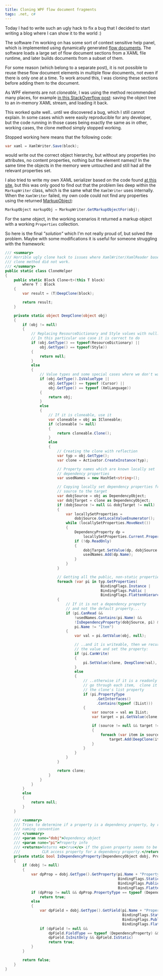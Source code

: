 ```yaml
---
title: Cloning WPF flow document fragments
tags: .net, c#
---
```

Today I had to write such an ugly hack to fix a bug that I decided to start writing a blog where I can show it to the world :)

The software I'm working on has some sort of context sensitive help panel, which is implemented using dynamically generated [flow documents](http://msdn.microsoft.com/en-us/library/aa970909.aspx). The software loads a large set of flow document sections from a XAML file runtime, and later builds documents from a subset of them.

For some reason (which belong to a separate post), it is not possible to reuse these flow document elements in multiple flow documents, not even if there is only one at a time. To work around this, I was cloning these sections before adding them to the document.

As WPF elements are not _cloneable_, I was using the method recommended many places, for example [in this StackOverflow post](http://stackoverflow.com/questions/32541/how-can-you-clone-a-wpf-object): saving the object tree to an in-memory XAML stream, and loading it back.

This worked quite well.. until we discovered a bug, which I still cannot explain. In some cases which were easily reproducible for any developer, but the code running in those cases being exactly the same as in other, working cases, the clone method simply stopped working.

Stopped working here means that the following code:

```cs
var xaml = XamlWriter.Save(block);
```

would write out the correct object hierarchy, but without any properties (no attributes, no content properties, nothing but the element names)! In the same time the objects in the memory were untouched and still had all the relevant properties set.

I also tried to write my own XAML serializer based on the code found [at this site](http://go4answers.webhost4life.com/Example/xaml-serialization-replacement-75133.aspx), but this was only good to find out that the problem lies deep within the `MarkupWriter` class, which is the same what the `XamlWriter` uses internally. When the `XamlWriter` failed, my own code could not find any properties using the returned [MarkupObject](http://msdn.microsoft.com/en-us/library/system.windows.markup.primitives.markupobject.aspx):

```cs
MarkupObject markupObj = MarkupWriter.GetMarkupObjectFor(obj);
```

For the same object, in the working scenarios it returned a markup object with a working `Properties` collection.

So here is the final _"solution"_ which I'm not really proud of, but solved the problem. Maybe with some modifications it is useful for someone struggling with the framework:

```cs
/// <summary>
/// Horrible ugly clone hack to issues where XamlWriter/XamlReader based
/// clone method did not work.
/// </summary>
public static class CloneHelper
{
    public static Block Clone<t>(this T block)
        where T : Block
    {
        var result = (T)DeepClone(block);

        return result;
    }

    private static object DeepClone(object obj)
    {
        if (obj != null)
        {
            // Replacing ResourceDictionary and Style values with null. 
            // In this particular use case it is correct to do
            if (obj.GetType() == typeof(ResourceDictionary) ||
                obj.GetType() == typeof(Style))
            {
                return null;
            }
            else
            {
                // Value types and some special cases where we don't want to clone
                if (obj.GetType().IsValueType ||
                    obj.GetType() == typeof (Cursor) ||
                    obj.GetType() == typeof (XmlLanguage))
                {
                    return obj;
                }
                else
                {
                    // If it is cloneable, use it
                    var cloneable = obj as ICloneable;
                    if (cloneable != null)
                    {
                        return cloneable.Clone();
                    }
                    else
                    {
                        // Creating the clone with reflection
                        var typ = obj.GetType();
                        var clone = Activator.CreateInstance(typ);                     

                        // Property names which are known locally set 
                        // dependency properties
                        var usedNames = new HashSet<string>();                        

                        // Copying locally set dependency properties from the 
                        // source to the target
                        var dobjSource = obj as DependencyObject;
                        var dobjTarget = clone as DependencyObject;
                        if (dobjSource != null && dobjTarget != null)
                        {
                            var locallySetProperties = 
                                dobjSource.GetLocalValueEnumerator();
                            while (locallySetProperties.MoveNext())
                            {
                                DependencyProperty dp = 
                                    locallySetProperties.Current.Property;
                                if (!dp.ReadOnly)
                                {
                                    dobjTarget.SetValue(dp, dobjSource.GetValue(dp));
                                    usedNames.Add(dp.Name);
                                }
                            }
                        }                        

                        // Getting all the public, non-static properties of the source
                        foreach (var pi in typ.GetProperties(
                                            BindingFlags.Instance | 
                                            BindingFlags.Public | 
                                            BindingFlags.FlattenHierarchy))
                        {
                            // If it is not a dependency property 
                            // and not the default property...
                            if (pi.CanRead &&
                                !usedNames.Contains(pi.Name) &&
                                !IsDependencyProperty(dobjSource, pi) &&
                                pi.Name != "Item")
                            {                                    
                                var val = pi.GetValue(obj, null);

                                // ..and it is writeable, then we recursively clone 
                                // the value and set the property:
                                if (pi.CanWrite)
                                {                                        
                                    pi.SetValue(clone, DeepClone(val), null);
                                }
                                else
                                {
                                    // ..otherwise if it is a readonly list property, 
                                    // go through each item,  clone it and add to 
                                    // the clone's list property
                                    if (pi.PropertyType
                                          .GetInterfaces()
                                          .Contains(typeof (IList)))
                                    {
                                        var source = val as IList;
                                        var target = pi.GetValue(clone, null) as IList;

                                        if (source != null && target != null)
                                        {
                                            foreach (var item in source)
                                                target.Add(DeepClone(item));
                                        }
                                    }
                                }
                            }
                        }                        

                        return clone;
                    }
                }
            }
        }
        else
        {
            return null;
        }
    }    

    /// <summary>
    /// Tries to determine if a property is a dependency property, by reflection and 
    /// naming convention
    /// </summary>
    /// <param name="dobj">Dependency object
    /// <param name="pi">Property info
    /// <returns>Returns <c>true</c> if the given property seems to be a 
    ///          CLR access property for a dependency property.</returns>
    private static bool IsDependencyProperty(DependencyObject dobj, PropertyInfo pi)
    {
        if (dobj != null)
        {
            var dpProp = dobj.GetType().GetProperty(pi.Name + "Property", 
                                                    BindingFlags.Static |
                                                    BindingFlags.Public |
                                                    BindingFlags.FlattenHierarchy);
            if (dpProp != null && dpProp.PropertyType == typeof (DependencyProperty))
                return true;
            else
            {
                var dpField = dobj.GetType().GetField(pi.Name + "Property", 
                                                      BindingFlags.Static | 
                                                      BindingFlags.Public | 
                                                      BindingFlags.FlattenHierarchy);
                if (dpField != null && 
                    dpField.FieldType == typeof (DependencyProperty) && 
                    dpField.IsInitOnly && dpField.IsStatic)
                    return true;
            }
        }        

        return false;
    }
}
```
